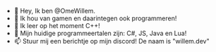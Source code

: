 - 👋 Hey, Ik ben @OmeWillem.
- 👀 Ik hou van gamen en daarintegen ook programmeren!
- 🌱 Ik leer op het moment C++!
- 💞️ Mijn huidige programmeertalen zijn: C#, JS, Java en Lua!
- 📫 Stuur mij een berichtje op mijn discord! De naam is "willem.dev"
